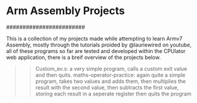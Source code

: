 # Arm Assembly Projects #

########################

This is a collection of my projects made while attempting to learn Armv7 Assembly, mostly through the tutorials proided by @lauriewired on youtube, all of these programs so far are tested and developed within the CPUlator web application, there is a breif overview of the projects below.

> > Custom_ev.s: a very simple program, calls a custom exit value and then quits.
> > maths-operator-practice: again quite a simple program, takes two values and adds them, then multiplies the result with the second value, then subtracts the first value, storing each result in a seperate register then quits the program